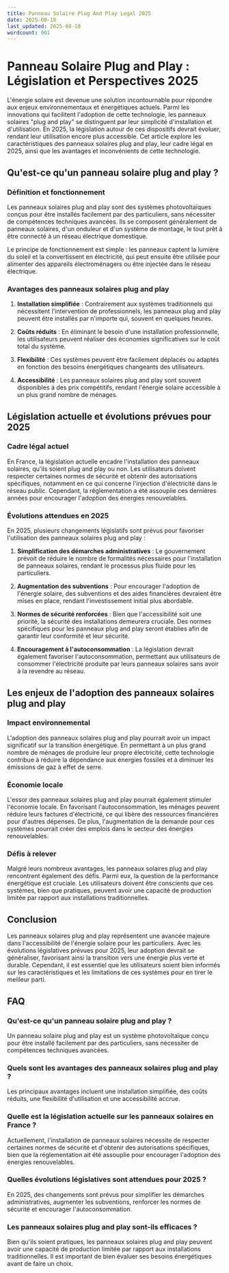 ```yaml
---
title: Panneau Solaire Plug And Play Legal 2025
date: 2025-08-10
last_updated: 2025-08-10
wordcount: 901
---
```


# Panneau Solaire Plug and Play : Législation et Perspectives 2025

L'énergie solaire est devenue une solution incontournable pour répondre aux enjeux environnementaux et énergétiques actuels. Parmi les innovations qui facilitent l'adoption de cette technologie, les panneaux solaires "plug and play" se distinguent par leur simplicité d'installation et d'utilisation. En 2025, la législation autour de ces dispositifs devrait évoluer, rendant leur utilisation encore plus accessible. Cet article explore les caractéristiques des panneaux solaires plug and play, leur cadre légal en 2025, ainsi que les avantages et inconvénients de cette technologie.

## Qu'est-ce qu'un panneau solaire plug and play ?

### Définition et fonctionnement

Les panneaux solaires plug and play sont des systèmes photovoltaïques conçus pour être installés facilement par des particuliers, sans nécessiter de compétences techniques avancées. Ils se composent généralement de panneaux solaires, d'un onduleur et d'un système de montage, le tout prêt à être connecté à un réseau électrique domestique.

Le principe de fonctionnement est simple : les panneaux captent la lumière du soleil et la convertissent en électricité, qui peut ensuite être utilisée pour alimenter des appareils électroménagers ou être injectée dans le réseau électrique.

### Avantages des panneaux solaires plug and play

1. **Installation simplifiée** : Contrairement aux systèmes traditionnels qui nécessitent l'intervention de professionnels, les panneaux plug and play peuvent être installés par n'importe qui, souvent en quelques heures.
  
2. **Coûts réduits** : En éliminant le besoin d'une installation professionnelle, les utilisateurs peuvent réaliser des économies significatives sur le coût total du système.

3. **Flexibilité** : Ces systèmes peuvent être facilement déplacés ou adaptés en fonction des besoins énergétiques changeants des utilisateurs.

4. **Accessibilité** : Les panneaux solaires plug and play sont souvent disponibles à des prix compétitifs, rendant l'énergie solaire accessible à un plus grand nombre de ménages.

## Législation actuelle et évolutions prévues pour 2025

### Cadre légal actuel

En France, la législation actuelle encadre l'installation des panneaux solaires, qu'ils soient plug and play ou non. Les utilisateurs doivent respecter certaines normes de sécurité et obtenir des autorisations spécifiques, notamment en ce qui concerne l'injection d'électricité dans le réseau public. Cependant, la réglementation a été assouplie ces dernières années pour encourager l'adoption des énergies renouvelables.

### Évolutions attendues en 2025

En 2025, plusieurs changements législatifs sont prévus pour favoriser l'utilisation des panneaux solaires plug and play :

1. **Simplification des démarches administratives** : Le gouvernement prévoit de réduire le nombre de formalités nécessaires pour l'installation de panneaux solaires, rendant le processus plus fluide pour les particuliers.

2. **Augmentation des subventions** : Pour encourager l'adoption de l'énergie solaire, des subventions et des aides financières devraient être mises en place, rendant l'investissement initial plus abordable.

3. **Normes de sécurité renforcées** : Bien que l'accessibilité soit une priorité, la sécurité des installations demeurera cruciale. Des normes spécifiques pour les panneaux plug and play seront établies afin de garantir leur conformité et leur sécurité.

4. **Encouragement à l'autoconsommation** : La législation devrait également favoriser l'autoconsommation, permettant aux utilisateurs de consommer l'électricité produite par leurs panneaux solaires sans avoir à la revendre au réseau.

## Les enjeux de l'adoption des panneaux solaires plug and play

### Impact environnemental

L'adoption des panneaux solaires plug and play pourrait avoir un impact significatif sur la transition énergétique. En permettant à un plus grand nombre de ménages de produire leur propre électricité, cette technologie contribue à réduire la dépendance aux énergies fossiles et à diminuer les émissions de gaz à effet de serre.

### Économie locale

L'essor des panneaux solaires plug and play pourrait également stimuler l'économie locale. En favorisant l'autoconsommation, les ménages peuvent réduire leurs factures d'électricité, ce qui libère des ressources financières pour d'autres dépenses. De plus, l'augmentation de la demande pour ces systèmes pourrait créer des emplois dans le secteur des énergies renouvelables.

### Défis à relever

Malgré leurs nombreux avantages, les panneaux solaires plug and play rencontrent également des défis. Parmi eux, la question de la performance énergétique est cruciale. Les utilisateurs doivent être conscients que ces systèmes, bien que pratiques, peuvent avoir une capacité de production limitée par rapport aux installations traditionnelles.

## Conclusion

Les panneaux solaires plug and play représentent une avancée majeure dans l'accessibilité de l'énergie solaire pour les particuliers. Avec les évolutions législatives prévues pour 2025, leur adoption devrait se généraliser, favorisant ainsi la transition vers une énergie plus verte et durable. Cependant, il est essentiel que les utilisateurs soient bien informés sur les caractéristiques et les limitations de ces systèmes pour en tirer le meilleur parti.

## FAQ

### Qu'est-ce qu'un panneau solaire plug and play ?

Un panneau solaire plug and play est un système photovoltaïque conçu pour être installé facilement par des particuliers, sans nécessiter de compétences techniques avancées.

### Quels sont les avantages des panneaux solaires plug and play ?

Les principaux avantages incluent une installation simplifiée, des coûts réduits, une flexibilité d'utilisation et une accessibilité accrue.

### Quelle est la législation actuelle sur les panneaux solaires en France ?

Actuellement, l'installation de panneaux solaires nécessite de respecter certaines normes de sécurité et d'obtenir des autorisations spécifiques, bien que la réglementation ait été assouplie pour encourager l'adoption des énergies renouvelables.

### Quelles évolutions législatives sont attendues pour 2025 ?

En 2025, des changements sont prévus pour simplifier les démarches administratives, augmenter les subventions, renforcer les normes de sécurité et encourager l'autoconsommation.

### Les panneaux solaires plug and play sont-ils efficaces ?

Bien qu'ils soient pratiques, les panneaux solaires plug and play peuvent avoir une capacité de production limitée par rapport aux installations traditionnelles. Il est important de bien évaluer ses besoins énergétiques avant de faire un choix.